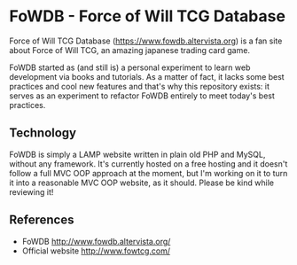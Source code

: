 # FoWDB - Force of Will TCG Database

Force of Will TCG Database (https://www.fowdb.altervista.org) is a fan site about Force of Will TCG, an amazing japanese trading card game.

FoWDB started as (and still is) a personal experiment to learn web development via books and tutorials. As a matter of fact, it lacks some best practices and cool new features and that's why this repository exists: it serves as an experiment to refactor FoWDB entirely to meet today's best practices.

## Technology

FoWDB is simply a LAMP website written in plain old PHP and MySQL, without any framework. It's currently hosted on a free hosting and it doesn't follow a full MVC OOP approach at the moment, but I'm working on it to turn it into a reasonable MVC OOP website, as it should. Please be kind while reviewing it!

## References

- FoWDB http://www.fowdb.altervista.org/
- Official website http://www.fowtcg.com/
